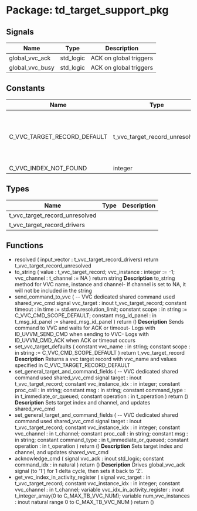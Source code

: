 # Package: td_target_support_pkg

## Signals

| Name            | Type      | Description            |
| --------------- | --------- | ---------------------- |
| global_vvc_ack  | std_logic | ACK on global triggers |
| global_vvc_busy | std_logic | ACK on global triggers |
## Constants

| Name                        | Type                           | Value                                                                                                                                             | Description |
| --------------------------- | ------------------------------ | ------------------------------------------------------------------------------------------------------------------------------------------------- | ----------- |
| C_VVC_TARGET_RECORD_DEFAULT | t_vvc_target_record_unresolved |  (     trigger            =>  'L',     vvc_name           =>  (others => '?'),     vvc_instance_idx   =>  -1,     vvc_channel        =>  NA     ) |             |
| C_VVC_INDEX_NOT_FOUND       | integer                        |  -1                                                                                                                                               |             |
## Types

| Name                           | Type | Description |
| ------------------------------ | ---- | ----------- |
| t_vvc_target_record_unresolved |      |             |
| t_vvc_target_record_drivers    |      |             |
## Functions
- resolved <font id="function_arguments">( input_vector : t_vvc_target_record_drivers) </font> <font id="function_return">return t_vvc_target_record_unresolved </font>
- to_string <font id="function_arguments">( value         : t_vvc_target_record; vvc_instance  : integer   := -1; vvc_channel   : t_channel := NA ) </font> <font id="function_return">return string </font>
**Description**
to_string method for VVC name, instance and channel- If channel is set to NA, it will not be included in the string
- send_command_to_vvc <font id="function_arguments">(                  -- VVC dedicated shared command used  shared_vvc_cmd signal   vvc_target   : inout t_vvc_target_record; constant timeout      : in    time                 := std.env.resolution_limit; constant scope        : in    string               := C_VVC_CMD_SCOPE_DEFAULT; constant msg_id_panel : in    t_msg_id_panel       := shared_msg_id_panel ) </font> <font id="function_return">return ()</font>
**Description**
Sends command to VVC and waits for ACK or timeout- Logs with ID_UVVM_SEND_CMD when sending to VVC- Logs with ID_UVVM_CMD_ACK when ACK or timeout occurs
- set_vvc_target_defaults <font id="function_arguments">( constant  vvc_name  : in string; constant  scope     : in string := C_VVC_CMD_SCOPE_DEFAULT ) </font> <font id="function_return">return t_vvc_target_record </font>
**Description**
Returns a vvc target record with vvc_name and values specified in C_VVC_TARGET_RECORD_DEFAULT
- set_general_target_and_command_fields <font id="function_arguments">(   -- VVC dedicated shared command used  shared_vvc_cmd signal target               : inout t_vvc_target_record; constant vvc_instance_idx   : in integer; constant proc_call          : in string; constant msg                : in string; constant command_type       : in t_immediate_or_queued; constant operation          : in t_operation ) </font> <font id="function_return">return ()</font>
**Description**
Sets target index and channel, and updates shared_vvc_cmd
- set_general_target_and_command_fields <font id="function_arguments">(  -- VVC dedicated shared command used  shared_vvc_cmd signal target               : inout t_vvc_target_record; constant vvc_instance_idx   : in integer; constant vvc_channel        : in t_channel; constant proc_call          : in string; constant msg                : in string; constant command_type       : in t_immediate_or_queued; constant operation          : in t_operation ) </font> <font id="function_return">return ()</font>
**Description**
Sets target index and channel, and updates shared_vvc_cmd
- acknowledge_cmd <font id="function_arguments">( signal   vvc_ack      : inout std_logic; constant command_idx  : in natural ) </font> <font id="function_return">return ()</font>
**Description**
Drives global_vvc_ack signal (to '1') for 1 delta cycle, then sets it back to 'Z'.
- get_vvc_index_in_activity_register <font id="function_arguments">( signal   vvc_target                	    : in t_vvc_target_record; constant vvc_instance_idx          	    : in    integer; constant vvc_channel               	    : in    t_channel; variable vvc_idx_in_activity_register   : inout t_integer_array(0 to C_MAX_TB_VVC_NUM); variable num_vvc_instances              : inout natural range 0 to C_MAX_TB_VVC_NUM ) </font> <font id="function_return">return ()</font>
